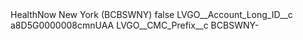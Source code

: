 <?xml version="1.0" encoding="UTF-8"?>
<CustomMetadata xmlns="http://soap.sforce.com/2006/04/metadata" xmlns:xsi="http://www.w3.org/2001/XMLSchema-instance" xmlns:xsd="http://www.w3.org/2001/XMLSchema">
    <label>HealthNow New York (BCBSWNY)</label>
    <protected>false</protected>
    <values>
        <field>LVGO__Account_Long_ID__c</field>
        <value xsi:type="xsd:string">a8D5G0000008cmnUAA</value>
    </values>
    <values>
        <field>LVGO__CMC_Prefix__c</field>
        <value xsi:type="xsd:string">BCBSWNY-</value>
    </values>
</CustomMetadata>
